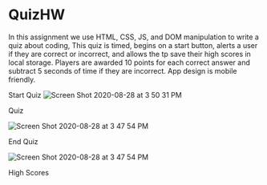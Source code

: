 # QuizHW
In this assignment we use HTML, CSS, JS, and DOM manipulation to write a quiz about coding, This quiz is timed, begins on a start button, alerts a user if they are correct or incorrect, and allows the tp save their high scores in local storage. Players are awarded 10 points for each correct answer and subtract 5 seconds of time if they are incorrect. App design is mobile friendly.

Start Quiz
![Screen Shot 2020-08-28 at 3 50 31 PM](https://user-images.githubusercontent.com/67161794/91618098-7d30d400-e957-11ea-936d-32a425f0c4ac.png)


Quiz

![Screen Shot 2020-08-28 at 3 47 54 PM](https://user-images.githubusercontent.com/67161794/91618186-b8330780-e957-11ea-8c36-b2bbf280fa5b.png)



End Quiz

![Screen Shot 2020-08-28 at 3 47 54 PM](https://user-images.githubusercontent.com/67161794/91618186-b8330780-e957-11ea-8c36-b2bbf280fa5b.png)



High Scores

